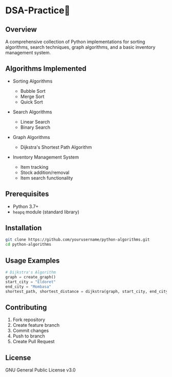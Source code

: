 # DSA-Practice🧮

## Overview
A comprehensive collection of Python implementations for sorting algorithms, search techniques, graph algorithms, and a basic inventory management system.

## Algorithms Implemented
- Sorting Algorithms
  - Bubble Sort
  - Merge Sort
  - Quick Sort

- Search Algorithms
  - Linear Search
  - Binary Search

- Graph Algorithms
  - Dijkstra's Shortest Path Algorithm

- Inventory Management System
  - Item tracking
  - Stock addition/removal
  - Item search functionality

## Prerequisites
- Python 3.7+
- `heapq` module (standard library)

## Installation
```bash
git clone https://github.com/yourusername/python-algorithms.git
cd python-algorithms
```

## Usage Examples
```python
# Dijkstra's Algorithm
graph = create_graph()
start_city = "Eldoret"
end_city = "Mombasa"
shortest_path, shortest_distance = dijkstra(graph, start_city, end_city)
```

## Contributing
1. Fork repository
2. Create feature branch
3. Commit changes
4. Push to branch
5. Create Pull Request

## License
GNU General Public License v3.0

